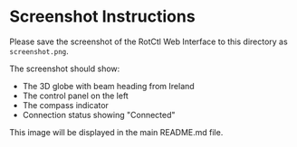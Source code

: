 # Screenshot Instructions

Please save the screenshot of the RotCtl Web Interface to this directory as `screenshot.png`.

The screenshot should show:
- The 3D globe with beam heading from Ireland
- The control panel on the left
- The compass indicator
- Connection status showing "Connected"

This image will be displayed in the main README.md file.